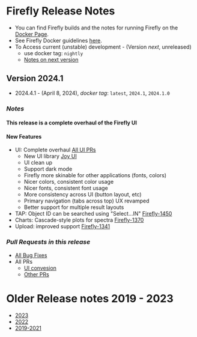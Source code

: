 # Firefly Release Notes

- You can find Firefly builds and the notes for running Firefly on the [Docker Page](https://hub.docker.com/r/ipac/firefly).
- See Firefly Docker guidelines [here](firefly-docker.md).
- To Access current (unstable) development - (Version _next_, unreleased) 
  - use docker tag: `nightly`
  - [Notes on next version](next-release-details.md)

## Version 2024.1
- 2024.4.1 - (April 8, 2024),  _docker tag_: `latest`, `2024.1`, `2024.1.0`

### _Notes_
#### This release is a complete overhaul of the Firefly UI

#### New Features
- UI: Complete overhaul [All UI PRs](https://github.com/Caltech-IPAC/firefly/pulls?page=2&q=is%3Apr+milestone%3AUI-conversion)
  - New UI library [Joy UI](https://mui.com/joy-ui/getting-started/)
  - UI clean up
  - Support dark mode
  - Firefly more skinable for other applications (fonts, colors)
  - Nicer colors, consistent color usage
  - Nicer fonts, consistent font usage
  - More consistency across UI (button layout, etc)
  - Primary navigation (tabs across top) UX revamped
  - Better support for multiple result layouts
- TAP: Object ID can be searched using "Select...IN" [Firefly-1450](https://github.com/Caltech-IPAC/firefly/pull/1526)
- Charts: Cascade-style plots for spectra [Firefly-1370](https://github.com/Caltech-IPAC/firefly/pull/1499)
- Upload: improved support [Firefly-1341](https://github.com/Caltech-IPAC/firefly/pull/1472)



### _Pull Requests in this release_
- [All Bug Fixes](https://github.com/caltech-ipac/firefly/pulls?q=is%3apr+milestone%3a2024.1+label%3abug)
- All PRs
   - [UI convesion](https://github.com/caltech-ipac/firefly/pulls?q=is%3apr++milestone%3a2022.3+)
   - [Other PRs](https://github.com/Caltech-IPAC/firefly/pulls?q=is%3Apr+milestone%3AUI-conversion)



# Older Release notes 2019 - 2023
- [2023](older-release-notes-2023.md)
- [2022](older-release-notes-2022.md)
- [2019-2021](older-release-notes-2019-2021.md)